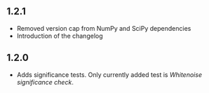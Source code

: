 ## 1.2.1

* Removed version cap from NumPy and SciPy dependencies
* Introduction of the changelog

## 1.2.0

* Adds significance tests. Only currently added test is *Whitenoise significance check*.
